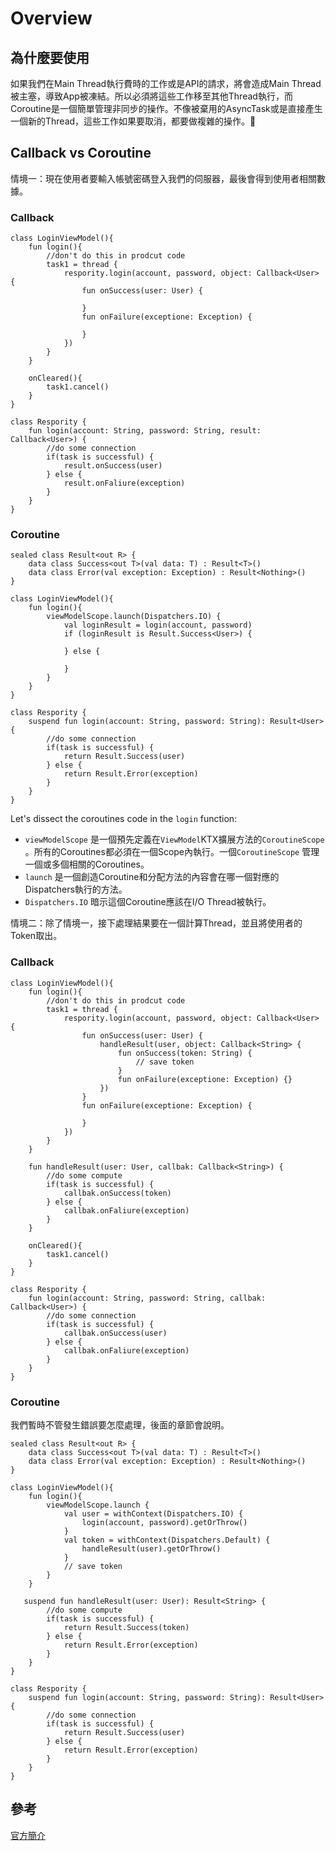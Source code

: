 # Overview

## 為什麼要使用

如果我們在Main Thread執行費時的工作或是API的請求，將會造成Main Thread被主塞，導致App被凍結。所以必須將這些工作移至其他Thread執行，而Coroutine是一個簡單管理非同步的操作。不像被棄用的AsyncTask或是直接產生一個新的Thread，這些工作如果要取消，都要做複雜的操作。

## Callback vs Coroutine

情境一：現在使用者要輸入帳號密碼登入我們的伺服器，最後會得到使用者相關數據。

### Callback

```text
class LoginViewModel(){
    fun login(){
        //don't do this in prodcut code
        task1 = thread {
            respority.login(account, password, object: Callback<User> {
                fun onSuccess(user: User) {
                
                }
                fun onFailure(exceptione: Exception) {
                
                }
            })
        }
    }
    
    onCleared(){
        task1.cancel()
    }
}

class Respority {
    fun login(account: String, password: String, result: Callback<User>) {
        //do some connection
        if(task is successful) {
            result.onSuccess(user)
        } else {
            result.onFaliure(exception)
        }
    }
}
```

### Coroutine

```text
sealed class Result<out R> {
    data class Success<out T>(val data: T) : Result<T>()
    data class Error(val exception: Exception) : Result<Nothing>()
}

class LoginViewModel(){
    fun login(){
        viewModelScope.launch(Dispatchers.IO) {
            val loginResult = login(account, password)
            if (loginResult is Result.Success<User>) {
            
            } else {
            
            }
        }
    }
}

class Respority {
    suspend fun login(account: String, password: String): Result<User> {
        //do some connection
        if(task is successful) {
            return Result.Success(user)
        } else {
            return Result.Error(exception)
        }
    }
}
```

Let's dissect the coroutines code in the `login` function:

* `viewModelScope` 是一個預先定義在`ViewModel`KTX擴展方法的`CoroutineScope` 。所有的Coroutines都必須在一個Scope內執行。一個`CoroutineScope` 管理一個或多個相關的Coroutines。
* `launch` 是一個創造Coroutine和分配方法的內容會在哪一個對應的Dispatchers執行的方法。
* `Dispatchers.IO` 暗示這個Coroutine應該在I/O Thread被執行。

情境二：除了情境一，接下處理結果要在一個計算Thread，並且將使用者的Token取出。

### Callback

```text
class LoginViewModel(){
    fun login(){
        //don't do this in prodcut code
        task1 = thread {
            respority.login(account, password, object: Callback<User> {
                fun onSuccess(user: User) {
                    handleResult(user, object: Callback<String> {
                        fun onSuccess(token: String) {
                            // save token
                        }
                        fun onFailure(exceptione: Exception) {}
                    })
                }
                fun onFailure(exceptione: Exception) {
                
                }
            })
        }
    }
    
    fun handleResult(user: User, callbak: Callback<String>) {
        //do some compute
        if(task is successful) {
            callbak.onSuccess(token)
        } else {
            callbak.onFaliure(exception)
        }
    }
    
    onCleared(){
        task1.cancel()
    }
}

class Respority {
    fun login(account: String, password: String, callbak: Callback<User>) {
        //do some connection
        if(task is successful) {
            callbak.onSuccess(user)
        } else {
            callbak.onFaliure(exception)
        }
    }
}
```

### Coroutine

我們暫時不管發生錯誤要怎麼處理，後面的章節會說明。

```text
sealed class Result<out R> {
    data class Success<out T>(val data: T) : Result<T>()
    data class Error(val exception: Exception) : Result<Nothing>()
}

class LoginViewModel(){
    fun login(){
        viewModelScope.launch {
            val user = withContext(Dispatchers.IO) {
                login(account, password).getOrThrow()
            }
            val token = withContext(Dispatchers.Default) {
                handleResult(user).getOrThrow()
            }
            // save token
        }
    }
    
   suspend fun handleResult(user: User): Result<String> {
        //do some compute
        if(task is successful) {
            return Result.Success(token)
        } else {
            return Result.Error(exception)
        }
    }
}

class Respority {
    suspend fun login(account: String, password: String): Result<User> {
        //do some connection
        if(task is successful) {
            return Result.Success(user)
        } else {
            return Result.Error(exception)
        }
    }
}
```

## 參考

[官方簡介](https://developer.android.com/kotlin/coroutines)


